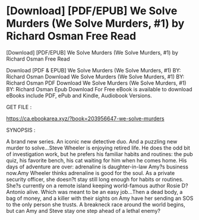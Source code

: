# [Download] [PDF/EPUB] We Solve Murders (We Solve Murders, #1) by Richard Osman Free Read
[Download] [PDF/EPUB] We Solve Murders (We Solve Murders, #1) by Richard Osman Free Read

Download [PDF & EPUB] We Solve Murders (We Solve Murders, #1) BY: Richard Osman Download We Solve Murders (We Solve Murders, #1) BY: Richard Osman PDF Download We Solve Murders (We Solve Murders, #1) BY: Richard Osman Epub Download For Free eBook is available to download eBooks include PDF, ePub and Kindle, Audiobook Versions.

GET FILE :

https://ca.ebookarea.xyz/?book=203956647-we-solve-murders

SYNOPSIS : 

A brand new series. An iconic new detective duo. And a puzzling new murder to solve...Steve Wheeler is enjoying retired life. He does the odd bit of investigation work, but he prefers his familiar habits and routines: the pub quiz, his favorite bench, his cat waiting for him when he comes home. His days of adventure are over: adrenaline is daughter-in-law Amy?s business now.Amy Wheeler thinks adrenaline is good for the soul. As a private security officer, she doesn?t stay still long enough for habits or routines. She?s currently on a remote island keeping world-famous author Rosie D?Antonio alive. Which was meant to be an easy job...Then a dead body, a bag of money, and a killer with their sights on Amy have her sending an SOS to the only person she trusts. A breakneck race around the world begins, but can Amy and Steve stay one step ahead of a lethal enemy?

